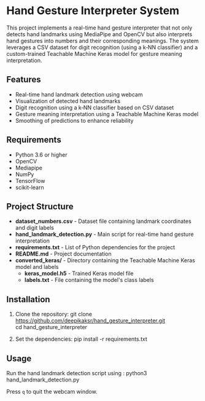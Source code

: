 # Hand Gesture Interpreter System

This project implements a real-time hand gesture interpreter that not only detects hand landmarks using MediaPipe and OpenCV but also interprets hand gestures into numbers and their corresponding meanings. The system leverages a CSV dataset for digit recognition (using a k‑NN classifier) and a custom-trained Teachable Machine Keras model for gesture meaning interpretation.

## Features
- ⁠Real-time hand landmark detection using webcam
- Visualization of detected hand landmarks
- ⁠Digit recognition using a k‑NN classifier based on CSV dataset
- ⁠Gesture meaning interpretation using a Teachable Machine Keras model
- ⁠Smoothing of predictions to enhance reliability

## Requirements
- Python 3.6 or higher
- OpenCV
- Mediapipe
- NumPy
- TensorFlow
- scikit-learn

## Project Structure
- **dataset_numbers.csv** - Dataset file containing landmark coordinates and digit labels  
- **hand_landmark_detection.py** - Main script for real-time hand gesture interpretation  
- **requirements.txt** - List of Python dependencies for the project  
- **README.md** - Project documentation  
- **converted_keras/** - Directory containing the Teachable Machine Keras model and labels  
  - **keras_model.h5** - Trained Keras model file  
  - **labels.txt** - File containing the model's class labels

## Installation

1. Clone the repository:
git clone https://github.com/deepikaksr/hand_gesture_interpreter.git  
cd hand_gesture_interpreter

3. Set the dependencies:
pip install -r requirements.txt

## Usage
Run the hand landmark detection script using : python3 hand_landmark_detection.py

Press `q` to quit the webcam window.

